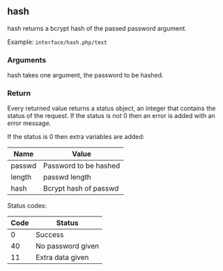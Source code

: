 ## hash

hash returns a bcrypt hash of the passed password argument.

Example: `interface/hash.php/text`

### Arguments

hash takes one argument, the password to be hashed.

### Return

Every returned value returns a status object, an integer that contains the status of the request.
If the status is not 0 then an error is added with an error message.

If the status is 0 then extra variables are added:

Name | Value
---- | -----
passwd | Password to be hashed
length | passwd length
hash | Bcrypt hash of passwd

Status codes:

Code | Status
---- | ------
0 | Success
40 | No password given
11 | Extra data given
